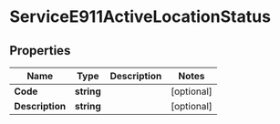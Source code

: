 

# ServiceE911ActiveLocationStatus


## Properties

| Name | Type | Description | Notes |
|------------ | ------------- | ------------- | -------------|
|**Code** | **string** |  |  [optional] |
|**Description** | **string** |  |  [optional] |




